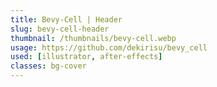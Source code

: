```yaml
---
title: Bevy-Cell | Header
slug: bevy-cell-header
thumbnail: /thumbnails/bevy-cell.webp
usage: https://github.com/dekirisu/bevy_cell
used: [illustrator, after-effects]
classes: bg-cover
---
```

